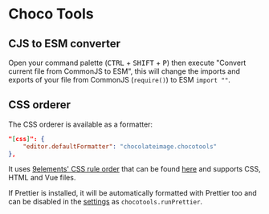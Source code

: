 # Choco Tools

## CJS to ESM converter

Open your command palette (<kbd>CTRL</kbd> + <kbd>SHIFT</kbd> + <kbd>P</kbd>) then execute "Convert current file from CommonJS to ESM", this will change the imports and exports of your file from CommonJS (`require()`) to ESM `import ""`.

## CSS orderer

The CSS orderer is available as a formatter:

```json
"[css]": {
    "editor.defaultFormatter": "chocolateimage.chocotools"
},
```

It uses [9elements' CSS rule order](https://9elements.com/css-rule-order/) that can be found [here](src/ruleOrder.js) and supports CSS, HTML and Vue files.

If Prettier is installed, it will be automatically formatted with Prettier too and can be disabled in the [settings](vscode://settings/chocotools.runPrettier) as `chocotools.runPrettier`.
